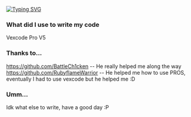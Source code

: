 [![Typing SVG](https://readme-typing-svg.demolab.com?font=Jersey+10&size=42&duration=500&pause=101&color=0003F7&center=true&multiline=true&repeat=false&random=false&width=500&height=200&lines=Krish+Patel;Member+of+Team+53F;Team+Area+53+ERHS)](https://git.io/typing-svg)
### What did I use to write my code
Vexcode Pro V5

### Thanks to...
https://github.com/BattleCh1cken -- He really helped me along the way <br />
https://github.com/RubyflameWarrior -- He helped me how to use PROS, eventually I had to use vexcode but he helped me :D

### Umm...
Idk what else to write, have a good day :P
